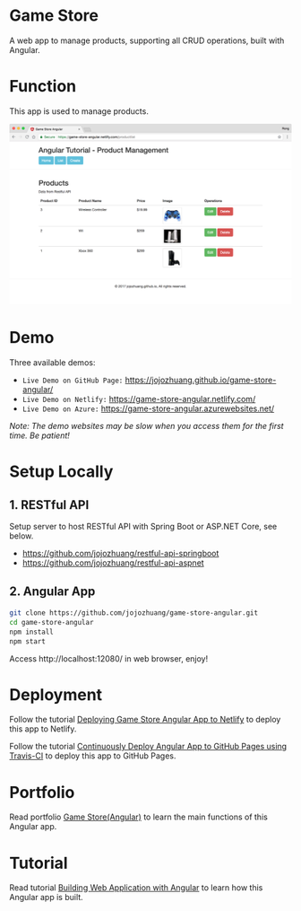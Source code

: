 # Game Store
A web app to manage products, supporting all CRUD operations, built with Angular.

# Function
This app is used to manage products.

<kbd>![image](/src/assets/productlist.png)</kbd>

# Demo
Three available demos:
* `Live Demo on GitHub Page:` <a href="https://jojozhuang.github.io/game-store-angular/" target="\_blank">https://jojozhuang.github.io/game-store-angular/</a>
* `Live Demo on Netlify:` <a href="https://game-store-angular.netlify.com/" target="\_blank">https://game-store-angular.netlify.com/</a>
* `Live Demo on Azure:` <a href="https://game-store-angular.azurewebsites.net/" target="\_blank">https://game-store-angular.azurewebsites.net/</a>

*Note: The demo websites may be slow when you access them for the first time. Be patient!*

# Setup Locally
## 1. RESTful API
Setup server to host RESTful API with Spring Boot or ASP.NET Core, see below.
* https://github.com/jojozhuang/restful-api-springboot
* https://github.com/jojozhuang/restful-api-aspnet

## 2. Angular App
```bash
git clone https://github.com/jojozhuang/game-store-angular.git
cd game-store-angular
npm install
npm start
```
Access http://localhost:12080/ in web browser, enjoy!

# Deployment
Follow the tutorial [Deploying Game Store Angular App to Netlify](https://jojozhuang.github.io/tutorial/angular/deploying-game-store-angular-app-to-netlify/) to deploy this app to Netlify.

Follow the tutorial [Continuously Deploy Angular App to GitHub Pages using Travis-CI](https://jojozhuang.github.io/tutorial/angular/continuously-deploy-angular-app-to-github-pages-using-travis-ci/) to deploy this app to GitHub Pages.

# Portfolio
Read portfolio [Game Store(Angular)](https://jojozhuang.github.io/portfolio/game-store-angular/) to learn the main functions of this Angular app.

# Tutorial
Read tutorial [Building Web Application with Angular](https://jojozhuang.github.io/tutorial/angular/building-web-application-with-angular/) to learn how this Angular app is built.
